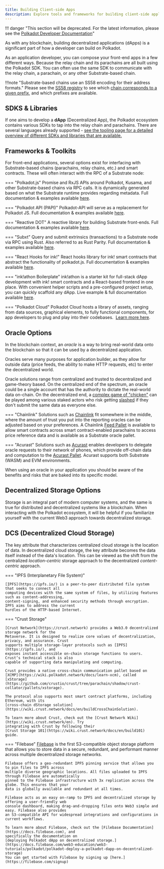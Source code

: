 ```yaml
---
title: Building Client-side Apps
description: Explore tools and frameworks for building client-side applications that interact with Polkadot and its parachains.
---
```


!!! danger "This section will be deprecated. For the latest information, please see the [Polkadot Developer Documentation](https://docs.polkadot.com/)"


As with any blockchain, building decentralized applications (dApps) is a significant part of how a
developer can build on Polkadot.

As an application developer, you can compose your front-end apps in a few different ways. Because
the relay chain and its parachains are all built using the Polkadot SDK. You can often use the same
SDK to communicate with the relay chain, a parachain, or any other Substrate-based chain.

!!!note "Substrate-based chains use an SS58 encoding for their address formats."
    Please see the [SS58 registry](https://github.com/paritytech/ss58-registry/) to see which
    [chain corresponds to a given prefix](https://github.com/paritytech/ss58-registry/blob/main/ss58-registry.json),
    and which prefixes are available.

## SDKS & Libraries

If one aims to develop a **dApp** (Decentralized App), the Polkadot ecosystem contains various SDKs
to tap into the relay chain and parachains. There are several languages already supported -
[see the tooling page for a detailed overview of different SDKs and libraries that are available.](build-tools-index.md)

## Frameworks & Toolkits

For front-end applications, several options exist for interfacing with Substrate-based chains
(parachains, relay chains, etc.) and smart contracts. These will often interact with the RPC of a
Substrate node:

=== "Polkadot.js"
    Promise and RxJS APIs around Polkadot, Kusama, and other Substrate-based chains via RPC calls. It is
    dynamically generated based on what the Substrate runtime provides regarding metadata. Full
    documentation & examples
    available&nbsp;<a href="https://polkadot.js.org/docs" target="_blank">here</a>.

=== "Polkadot API (PAPI)"
    Polkadot-API will serve as a replacement for Polkadot JS. Full documentation & examples
    available&nbsp;<a href="https://papi.how/" target="_blank">here</a>.

=== "Reactive DOT"
    A reactive library for building Substrate front-ends. Full documentation & examples
    available&nbsp;<a href="https://reactivedot.dev/" target="_blank">here</a>.

=== "Subxt"
    Query and submit extrinsics (transactions) to a Substrate node via RPC using Rust. Also referred to
    as Rust Parity. Full documentation & examples
    available&nbsp;<a href="https://github.com/paritytech/subxt" target="_blank">here</a>.

=== "React Hooks for ink!"
    React hooks library for ink! smart contracts that abstract the functionality of polkadot.js. Full
    documentation & examples available&nbsp;<a href="https://use.ink" target="_blank">here</a>.

=== "ink!athon Boilerplate"
    ink!athon is a starter kit for full-stack dApp development with ink! smart contracts and a
    React-based frontend in one place. With convenient helper scripts and a pre-configured project
    setup, you can quickly scaffold any dApp. Live example & full documentation
    available&nbsp;<a href="https://inkathon.xyz" target="_blank">here</a>.

=== "Polkadot Cloud"
    Polkadot Cloud hosts a library of assets, ranging from data sources, graphical elements, to fully
    functional components, for app developers to plug and play into their codebases.
    &nbsp;<a href="https://polkadot.cloud/" target="_blank">Learn more here</a>.

## Oracle Options

In the blockchain context, an _oracle_ is a way to bring real-world data onto the blockchain so that
it can be used by a decentralized application.

Oracles serve many purposes for application builder, as they allow for outside data (price feeds,
the ability to make HTTP requests, etc) to enter the decentralized world.

Oracle solutions range from centralized and trusted to decentralized and game-theory based. On the
centralized end of the spectrum, an oracle could be a single account that has the authority to
dictate the real-world data on-chain. On the decentralized end, a
[complex game of "chicken"](https://blog.ethereum.org/2014/03/28/schellingcoin-a-minimal-trust-universal-data-feed/)
can be played among various staked actors who risk getting [slashed](../learn/learn-offenses.md) if
they don't submit the same data as everyone else.

=== "Chainlink"
    Solutions such as
    <a href="https://polkadot.com/blog/chainlink-reaches-milestone-with-polkadot/" target="_blank" rel="noopener noreferrer">Chainlink</a>
    fit somewhere in the middle, where the amount of trust you put into the reporting oracles can be
    adjusted based on your preferences. A Chainlink
    <a href="https://github.com/smartcontractkit/chainlink-polkadot/blob/master/pallet-chainlink-feed/README.md" target="_blank" rel="noopener noreferrer">Feed
    Pallet</a> is available to allow smart contracts across smart contract-enabled parachains to access
    price reference data and is available as a Substrate oracle pallet.

=== "Acurast"
    Solutions such as <a href="https://acurast.com" target="_blank">Acurast</a> enables developers to
    delegate oracle requests to their network of phones, which provide off-chain data and computation to
    the <a href="https://docs.acurast.com/integrations/substrate" target="_blank">Acurast Pallet</a>.
    Acurast supports both Substrate (WASM) and EVM environments.

When using an oracle in your application you should be aware of the benefits and risks that are
baked into its specific model.

## Decentralized Storage Options

Storage is an integral part of modern computer systems, and the same is true for distributed and
decentralized systems like a blockchain. When interacting with the Polkadot ecosystem, it will be
helpful if you familiarize yourself with the current Web3 approach towards decentralized storage.

## DCS (Decentralized Cloud Storage)

The key attribute that characterizes centralized cloud storage is the location of data. In
decentralized cloud storage, the key attribute becomes the data itself instead of the data's
location. This can be viewed as the shift from the centralized _location-centric_ storage approach
to the decentralized _content-centric_ approach.

=== "IPFS (Interplanetary File System)"

    [IPFS](https://ipfs.io/) is a peer-to-peer distributed file system that seeks to connect all
    computing devices with the same system of files, by utilizing features such as content-addressing,
    content-signing, and enhanced security methods through encryption. IPFS aims to address the current
    hurdles of the HTTP-based Internet.

=== "Crust Storage"

    [Crust Network](https://crust.network) provides a Web3.0 decentralized storage network for the
    Metaverse. It is designed to realize core values of decentralization, privacy, and assurance. Crust
    supports multiple storage-layer protocols such as [IPFS](https://ipfs.io/), and
    exposes instant accessible on-chain storage functions to users. Crustʼs technical stack is also
    capable of supporting data manipulating and computing.

    Crust provides a native cross-chain communication pallet based on
    [XCMP](https://wiki.polkadot.network/docs/learn-xcm), called
    [xStorage](https://github.com/crustio/crust/tree/parachain/shadow/crust-collator/pallets/xstorage).

    The protocol also supports most smart contract platforms, including Ethereum, with its
    [cross-chain dStorage solution](https://wiki.crust.network/docs/en/buildCrossChainSolution).

    To learn more about Crust, check out the [Crust Network Wiki](https://wiki.crust.network/en). Try
    integrating with Crust by following their
    [Crust Storage 101](https://wiki.crust.network/docs/en/build101) guide.


=== "Filebase"
    [Filebase](https://filebase.com) is the first S3-compatible object storage platform that allows you
    to store data in a secure, redundant, and performant manner across multiple decentralized storage
    networks.

    Filebase offers a geo-redundant IPFS pinning service that allows you to pin files to IPFS across
    multiple diverse geographic locations. All files uploaded to IPFS through Filebase are automatically
    pinned to the Filebase infrastructure with 3x replication across the globe. This ensures that your
    data is globally available and redundant at all times.

    Filebase acts as an easy on-ramp to IPFS and decentralized storage by offering a user-friendly web
    console dashboard, making drag-and-dropping files onto Web3 simple and easy. Filebase also provides
    an S3-compatible API for widespread integrations and configurations in current workflows.

    To learn more about Filebase, check out the [Filebase Documentation](https://docs.filebase.com), and
    specifically the documentation on
    [deploying Polkadot dApp on decentralized storage.](https://docs.filebase.com/web3-education/web3-tutorials/polkadot/polkadot-deploy-a-polkadot-dapp-on-decentralized-storage)
    You can get started with Filebase by signing up [here.](https://filebase.com/signup)